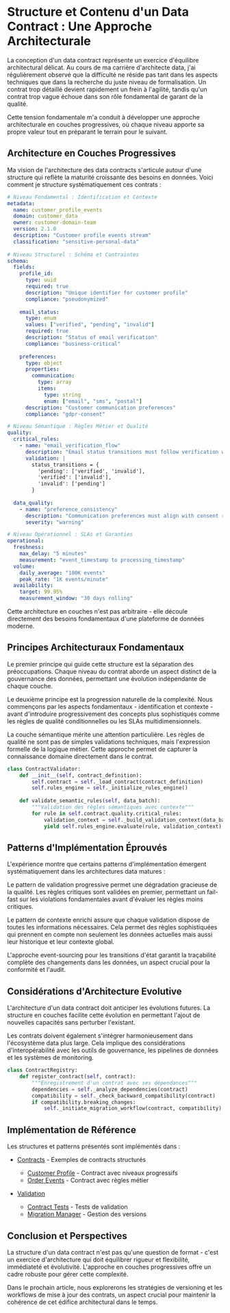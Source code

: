 # Structure et Contenu d'un Data Contract : Une Approche Architecturale

La conception d'un data contract représente un exercice d'équilibre architectural délicat. Au cours de ma carrière d'architecte data, j'ai régulièrement observé que la difficulté ne réside pas tant dans les aspects techniques que dans la recherche du juste niveau de formalisation. Un contrat trop détaillé devient rapidement un frein à l'agilité, tandis qu'un contrat trop vague échoue dans son rôle fondamental de garant de la qualité.

Cette tension fondamentale m'a conduit à développer une approche architecturale en couches progressives, où chaque niveau apporte sa propre valeur tout en préparant le terrain pour le suivant.

## Architecture en Couches Progressives

Ma vision de l'architecture des data contracts s'articule autour d'une structure qui reflète la maturité croissante des besoins en données. Voici comment je structure systématiquement ces contrats :

```yaml
# Niveau Fondamental : Identification et Contexte
metadata:
  name: customer_profile_events
  domain: customer_data
  owner: customer-domain-team
  version: 2.1.0
  description: "Customer profile events stream"
  classification: "sensitive-personal-data"
   
# Niveau Structurel : Schéma et Contraintes
schema:
  fields:
    profile_id:
      type: uuid
      required: true
      description: "Unique identifier for customer profile"
      compliance: "pseudonymized"
       
    email_status:
      type: enum
      values: ["verified", "pending", "invalid"]
      required: true
      description: "Status of email verification"
      compliance: "business-critical"
       
    preferences:
      type: object
      properties:
        communication:
          type: array
          items:
            type: string
            enum: ["email", "sms", "postal"]
      description: "Customer communication preferences"
      compliance: "gdpr-consent"

# Niveau Sémantique : Règles Métier et Qualité
quality:
  critical_rules:
    - name: "email_verification_flow"
      description: "Email status transitions must follow verification workflow"
      validation: | 
        status_transitions = {
          'pending': ['verified', 'invalid'],
          'verified': ['invalid'],
          'invalid': ['pending']
        }
     
  data_quality:
    - name: "preference_consistency"
      description: "Communication preferences must align with consent records"
      severity: "warning"

# Niveau Opérationnel : SLAs et Garanties
operational:
  freshness:
    max_delay: "5 minutes"
    measurement: "event_timestamp to processing_timestamp"
  volume:
    daily_average: "100K events"
    peak_rate: "1K events/minute"
  availability:  
    target: 99.95%
    measurement_window: "30 days rolling"
```

Cette architecture en couches n'est pas arbitraire - elle découle directement des besoins fondamentaux d'une plateforme de données moderne.

## Principes Architecturaux Fondamentaux

Le premier principe qui guide cette structure est la séparation des préoccupations. Chaque niveau du contrat aborde un aspect distinct de la gouvernance des données, permettant une évolution indépendante de chaque couche.

Le deuxième principe est la progression naturelle de la complexité. Nous commençons par les aspects fondamentaux - identification et contexte - avant d'introduire progressivement des concepts plus sophistiqués comme les règles de qualité conditionnelles ou les SLAs multidimensionnels.

La couche sémantique mérite une attention particulière. Les règles de qualité ne sont pas de simples validations techniques, mais l'expression formelle de la logique métier. Cette approche permet de capturer la connaissance domaine directement dans le contrat.

```python
class ContractValidator:
    def __init__(self, contract_definition):
        self.contract = self._load_contract(contract_definition)
        self.rules_engine = self._initialize_rules_engine()
     
    def validate_semantic_rules(self, data_batch):
        """Validation des règles sémantiques avec contexte"""
        for rule in self.contract.quality.critical_rules:
            validation_context = self._build_validation_context(data_batch)
            yield self.rules_engine.evaluate(rule, validation_context)
```

## Patterns d'Implémentation Éprouvés

L'expérience montre que certains patterns d'implémentation émergent systématiquement dans les architectures data matures :

Le pattern de validation progressive permet une dégradation gracieuse de la qualité. Les règles critiques sont validées en premier, permettant un fail-fast sur les violations fondamentales avant d'évaluer les règles moins critiques.

Le pattern de contexte enrichi assure que chaque validation dispose de toutes les informations nécessaires. Cela permet des règles sophistiquées qui prennent en compte non seulement les données actuelles mais aussi leur historique et leur contexte global.

L'approche event-sourcing pour les transitions d'état garantit la traçabilité complète des changements dans les données, un aspect crucial pour la conformité et l'audit.

## Considérations d'Architecture Evolutive

L'architecture d'un data contract doit anticiper les évolutions futures. La structure en couches facilite cette évolution en permettant l'ajout de nouvelles capacités sans perturber l'existant.

Les contrats doivent également s'intégrer harmonieusement dans l'écosystème data plus large. Cela implique des considérations d'interopérabilité avec les outils de gouvernance, les pipelines de données et les systèmes de monitoring.

```python
class ContractRegistry:
    def register_contract(self, contract):
        """Enregistrement d'un contrat avec ses dépendances"""
        dependencies = self._analyze_dependencies(contract)
        compatibility = self._check_backward_compatibility(contract)
        if compatibility.breaking_changes:
            self._initiate_migration_workflow(contract, compatibility)
```

## Implémentation de Référence

Les structures et patterns présentés sont implémentés dans :

- [Contracts](../../../contracts/) - Exemples de contracts structurés
  - [Customer Profile](../../../contracts/customer-domain/customer_profile_events.yaml) - Contract avec niveaux progressifs
  - [Order Events](../../../contracts/customer-domain/order_events.yaml) - Contract avec règles métier

- [Validation](../../../validation/)
  - [Contract Tests](../../../validation/contract_tests.py) - Tests de validation
  - [Migration Manager](../../../validation/version_migration.py) - Gestion des versions

## Conclusion et Perspectives

La structure d'un data contract n'est pas qu'une question de format - c'est un exercice d'architecture qui doit équilibrer rigueur et flexibilité, immédiateté et évolutivité. L'approche en couches progressives offre un cadre robuste pour gérer cette complexité.

Dans le prochain article, nous explorerons les stratégies de versioning et les workflows de mise à jour des contrats, un aspect crucial pour maintenir la cohérence de cet édifice architectural dans le temps. 